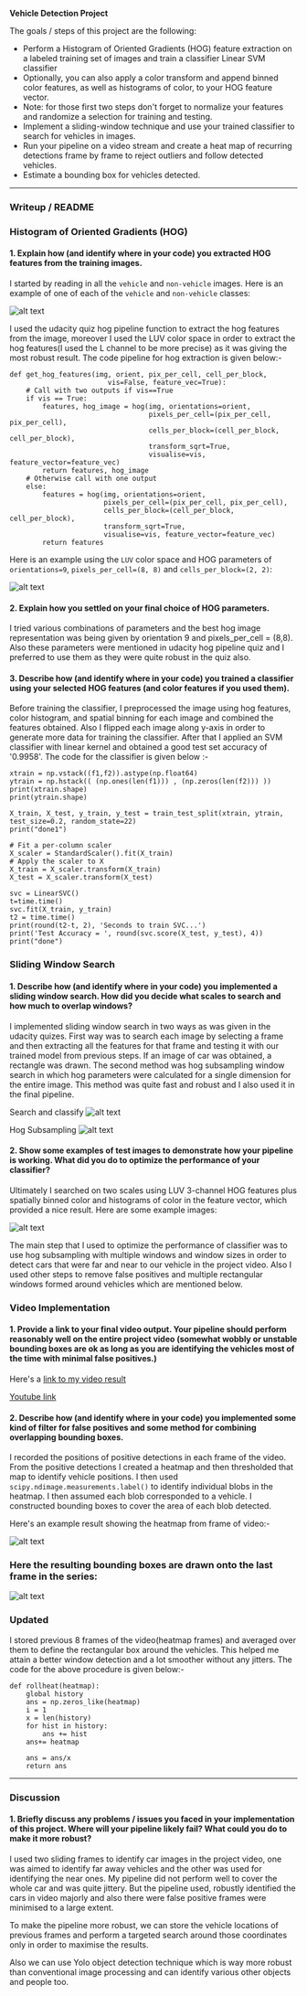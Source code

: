 **Vehicle Detection Project**

The goals / steps of this project are the following:

* Perform a Histogram of Oriented Gradients (HOG) feature extraction on a labeled training set of images and train a classifier Linear SVM classifier
* Optionally, you can also apply a color transform and append binned color features, as well as histograms of color, to your HOG feature vector. 
* Note: for those first two steps don't forget to normalize your features and randomize a selection for training and testing.
* Implement a sliding-window technique and use your trained classifier to search for vehicles in images.
* Run your pipeline on a video stream and create a heat map of recurring detections frame by frame to reject outliers and follow detected vehicles.
* Estimate a bounding box for vehicles detected.

[//]: # (Image References)
[image1]: ./examples/car_not_car.png
[image2]: ./examples/HOG_example.jpg
[image3]: ./examples/sliding_windows.jpg
[image4]: ./examples/sliding_window.jpg
[image5]: ./examples/bboxes_and_heat.png
[image6]: ./examples/labels_map.png
[image7]: ./examples/output_bboxes.png
[video1]: ./project_video.mp4

---
### Writeup / README

### Histogram of Oriented Gradients (HOG)

#### 1. Explain how (and identify where in your code) you extracted HOG features from the training images.

I started by reading in all the `vehicle` and `non-vehicle` images.  Here is an example of one of each of the `vehicle` and `non-vehicle` classes:

![alt text](https://github.com/deepanshu96/carp5/blob/master/output_images/t1.png)

I used the udacity quiz hog pipeline function to extract the hog features from the image, moreover I used the LUV color space in order to extract the hog features(I used the L channel to be more precise) as it was giving the most robust result.
The code pipeline for hog extraction is given below:-
```
def get_hog_features(img, orient, pix_per_cell, cell_per_block, 
                        vis=False, feature_vec=True):
    # Call with two outputs if vis==True
    if vis == True:
        features, hog_image = hog(img, orientations=orient, 
                                  pixels_per_cell=(pix_per_cell, pix_per_cell),
                                  cells_per_block=(cell_per_block, cell_per_block), 
                                  transform_sqrt=True, 
                                  visualise=vis, feature_vector=feature_vec)
        return features, hog_image
    # Otherwise call with one output
    else:      
        features = hog(img, orientations=orient, 
                       pixels_per_cell=(pix_per_cell, pix_per_cell),
                       cells_per_block=(cell_per_block, cell_per_block), 
                       transform_sqrt=True, 
                       visualise=vis, feature_vector=feature_vec)
        return features
```

Here is an example using the `LUV` color space and HOG parameters of `orientations=9`, `pixels_per_cell=(8, 8)` and `cells_per_block=(2, 2)`:

![alt text](https://github.com/deepanshu96/carp5/blob/master/output_images/t2.png)

#### 2. Explain how you settled on your final choice of HOG parameters.

I tried various combinations of parameters and the best hog image representation was being given by orientation 9 and pixels_per_cell = (8,8). Also these parameters were mentioned in udacity hog pipeline quiz and I preferred to use them as they were quite robust in the quiz also.

#### 3. Describe how (and identify where in your code) you trained a classifier using your selected HOG features (and color features if you used them).

Before training the classifier, I preprocessed the image using hog features, color histogram, and spatial binning for each image and combined the features obtained. Also I flipped each image along y-axis in order to generate more data for training the classifier. After that I applied an SVM classifier with linear kernel and obtained a good test set accuracy of '0.9958'. The code for the classifier is given below :-

```
xtrain = np.vstack((f1,f2)).astype(np.float64)
ytrain = np.hstack(( (np.ones(len(f1))) , (np.zeros(len(f2))) ))
print(xtrain.shape)
print(ytrain.shape)

X_train, X_test, y_train, y_test = train_test_split(xtrain, ytrain, test_size=0.2, random_state=22)
print("done1")

# Fit a per-column scaler
X_scaler = StandardScaler().fit(X_train)
# Apply the scaler to X
X_train = X_scaler.transform(X_train)
X_test = X_scaler.transform(X_test)

svc = LinearSVC() 
t=time.time() 
svc.fit(X_train, y_train) 
t2 = time.time()
print(round(t2-t, 2), 'Seconds to train SVC...')
print('Test Accuracy = ', round(svc.score(X_test, y_test), 4))
print("done")

```

### Sliding Window Search

#### 1. Describe how (and identify where in your code) you implemented a sliding window search.  How did you decide what scales to search and how much to overlap windows?

I implemented sliding window search in two ways as was given in the udacity quizes. First way was to search each image by selecting a frame and then extracting all the features for that frame and testing it with our trained model from previous steps. If an image of car was obtained, a rectangle was drawn. The second method was hog subsampling window search in which hog parameters were calculated for a single dimension for the entire image. This method was quite fast and robust and I also used it in the final pipeline. 

Search and classify 
![alt text](https://github.com/deepanshu96/carp5/blob/master/output_images/t4.png)

Hog Subsampling
![alt text](https://github.com/deepanshu96/carp5/blob/master/output_images/t5.png)

#### 2. Show some examples of test images to demonstrate how your pipeline is working.  What did you do to optimize the performance of your classifier?

Ultimately I searched on two scales using LUV 3-channel HOG features plus spatially binned color and histograms of color in the feature vector, which provided a nice result.  Here are some example images:

![alt text](https://github.com/deepanshu96/carp5/blob/master/output_images/t5.png)

The main step that I used to optimize the performance of classifier was to use hog subsampling with multiple windows and window sizes in order to detect cars that were far and near to our vehicle in the project video. Also I used other steps to remove false positives and multiple rectangular windows formed around vehicles which are mentioned below.

### Video Implementation

#### 1. Provide a link to your final video output.  Your pipeline should perform reasonably well on the entire project video (somewhat wobbly or unstable bounding boxes are ok as long as you are identifying the vehicles most of the time with minimal false positives.)
Here's a [link to my video result](https://github.com/deepanshu96/carp5/blob/master/Major.mp4)

[Youtube link](https://www.youtube.com/watch?v=ctIXumr295w)

#### 2. Describe how (and identify where in your code) you implemented some kind of filter for false positives and some method for combining overlapping bounding boxes.

I recorded the positions of positive detections in each frame of the video.  From the positive detections I created a heatmap and then thresholded that map to identify vehicle positions.  I then used `scipy.ndimage.measurements.label()` to identify individual blobs in the heatmap.  I then assumed each blob corresponded to a vehicle.  I constructed bounding boxes to cover the area of each blob detected.  

Here's an example result showing the heatmap from  frame of video:- 

![alt text](https://github.com/deepanshu96/carp5/blob/master/output_images/t6.png)


### Here the resulting bounding boxes are drawn onto the last frame in the series:
![alt text](https://github.com/deepanshu96/carp5/blob/master/output_images/t7.png)

### Updated

I stored previous 8 frames of the video(heatmap frames) and averaged over them to define the rectangular box around the vehicles. This helped me attain a better window detection and a lot smoother without any jitters. The code for the above procedure is given below:- 
```
def rollheat(heatmap):
    global history
    ans = np.zeros_like(heatmap)
    i = 1
    x = len(history)
    for hist in history:
        ans += hist
    ans+= heatmap
    
    ans = ans/x
    return ans
```

---

### Discussion

#### 1. Briefly discuss any problems / issues you faced in your implementation of this project.  Where will your pipeline likely fail?  What could you do to make it more robust?

I used two sliding frames to identify car images in the project video, one was aimed to identify far away vehicles and the other was used for identifying the near ones. My pipeline did not perform well to cover the whole car and was quite jittery. But the pipeline used, robustly identified the cars in video majorly and also there were false positive frames were minimised to a large extent. 

To make the pipeline more robust, we can store the vehicle locations of previous frames and perform a targeted search around those coordinates only in order to maximise the results. 

Also we can use Yolo object detection technique which is way more robust than conventional image processing and can identify various other objects and people too. 

